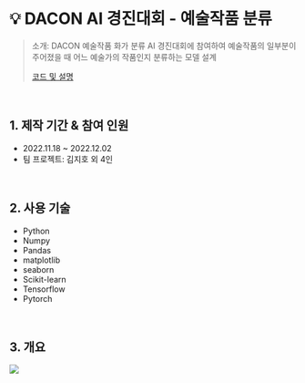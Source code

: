# :bulb: DACON AI 경진대회 - 예술작품 분류
> 소개: DACON 예술작품 화가 분류 AI 경진대회에 참여하여 예술작품의 일부분이 주어졌을 때 어느 예술가의 작품인지 분류하는 모델 설계
>
> [코드 및 설명](https://github.com/jh00000/Project_Portfolio/blob/main/2nd_Project/%EC%98%88%EC%88%A0%EC%9E%91%ED%92%88_%EB%B6%84%EB%A5%98.ipynb)

</br>

## 1. 제작 기간 & 참여 인원
- 2022.11.18 ~ 2022.12.02
- 팀 프로젝트: 김지호 외 4인

</br>

## 2. 사용 기술
- Python
- Numpy
- Pandas
- matplotlib
- seaborn
- Scikit-learn
- Tensorflow
- Pytorch

</br>

## 3. 개요
![](https://user-images.githubusercontent.com/111859093/219287737-91c31b3c-73c1-4ddc-b043-3057844e5582.JPG)
